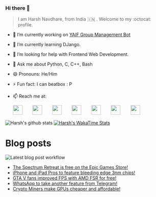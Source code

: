 ### Hi there 👋

> I am Harsh Navdhare, from India :india: . Welcome to my :octocat: profile.

* 🔭 I’m currently working on [YAIF Group Management Bot](https://github.com/YAIFoundation/YAR_Manager_Bot)
* 🌱 I’m currently learning DJango.
* 🤔 I’m looking for help with Frontend Web Development.
* 💬 Ask me about Python, C, C++, Bash
* 😄 Pronouns: He/Him
* ⚡ Fun fact: I can beatbox : P
* 📫 Reach me at: 
 

    [<img src="https://simpleicons.org/icons/instagram.svg" width="30">](https://www.instagram.com/plus_infinity.hn) &nbsp;&nbsp;&nbsp;&nbsp;&nbsp;&nbsp;
    [<img src="https://simpleicons.org/icons/facebook.svg" width="30">](https://www.facebook.com/harsh.navdhare.infinity) &nbsp;&nbsp;&nbsp;&nbsp;&nbsp;&nbsp; 
    [<img src="https://simpleicons.org/icons/twitter.svg" width="30">](https://twitter.com/hnavdhare) &nbsp;&nbsp;&nbsp;&nbsp;&nbsp;&nbsp; 
    [<img src="https://simpleicons.org/icons/xdadevelopers.svg" width="30">](https://forum.xda-developers.com/member.php?u=8122486) &nbsp;&nbsp;&nbsp;&nbsp;&nbsp;&nbsp; 
    [<img src="https://simpleicons.org/icons/telegram.svg" width="30">](https://t.me/infinitEplus) &nbsp;&nbsp;&nbsp;&nbsp;&nbsp;&nbsp;
    [<img src="https://simpleicons.org/icons/snapchat.svg" width="30">](https://www.snapchat.com/add/plus.infinity) &nbsp;&nbsp;&nbsp;&nbsp;&nbsp;&nbsp; 
    [<img src="https://simpleicons.org/icons/gmail.svg" width="30">](mailto:navdhareharsh2001@gmail.com)

 
 

![Harsh's github stats](https://github-readme-stats-infinity-plus.vercel.app/api?username=infinity-plus&show_icons=true&count_private=true&theme=dark) [![Harsh's WakaTime Stats](https://github-readme-stats-infinity-plus.vercel.app/api/wakatime?username=infinity_plus&theme=dark)](https://wakatime.com/@infinity_plus)

# Blog posts

![Latest blog post workflow](https://github.com/infinity-plus/infinity-plus/workflows/Latest%20blog%20post%20workflow/badge.svg)

<!-- BLOG-POST-LIST:START -->
- [The Spectrum Retreat is free on the Epic Games Store!](https://spadebee.com/2021/07/02/the-spectrum-retreat-is-free-on-the-epic-games-store/?utm_source=rss&utm_medium=rss&utm_campaign=the-spectrum-retreat-is-free-on-the-epic-games-store)
- [iPhone and iPad Pros to feature bleeding edge 3nm chips!](https://spadebee.com/2021/07/02/iphone-and-ipad-pros-to-feature-bleeding-edge-3nm-chips/?utm_source=rss&utm_medium=rss&utm_campaign=iphone-and-ipad-pros-to-feature-bleeding-edge-3nm-chips)
- [GTA V fans improved FPS with AMD FSR for free!](https://spadebee.com/2021/07/01/gta-v-fans-improved-fps-with-amd-fsr-for-free/?utm_source=rss&utm_medium=rss&utm_campaign=gta-v-fans-improved-fps-with-amd-fsr-for-free)
- [WhatsApp to take another feature from Telegram!](https://spadebee.com/2021/06/30/whatsapp-to-take-another-feature-from-telegram/?utm_source=rss&utm_medium=rss&utm_campaign=whatsapp-to-take-another-feature-from-telegram)
- [Crypto Miners make GPUs cheaper and affordable!](https://spadebee.com/2021/06/30/crypto-miners-make-gpus-cheaper-and-affordable/?utm_source=rss&utm_medium=rss&utm_campaign=crypto-miners-make-gpus-cheaper-and-affordable)
<!-- BLOG-POST-LIST:END -->
